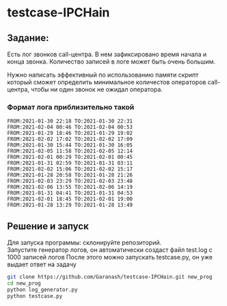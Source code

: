 # testcase-IPCHain

## Задание:

Есть лог звонков call-центра. В нем зафиксировано время начала и конца звонка.
Количество записей в логе может быть очень большим.

Нужно написать эффективный по использованию памяти скрипт который сможет определить минимальное количестов операторов
call-центра, чтобы ни один звонок не ожидал оператора.

### Формат лога приблизительно такой

```log
FROM:2021-01-30 22:18 TO:2021-01-30 22:31
FROM:2021-02-04 00:46 TO:2021-02-04 00:53
FROM:2021-01-29 18:46 TO:2021-01-29 19:02
FROM:2021-02-02 17:02 TO:2021-02-02 17:09
FROM:2021-01-30 15:44 TO:2021-01-30 16:05
FROM:2021-02-05 11:58 TO:2021-02-05 12:14
FROM:2021-02-01 00:29 TO:2021-02-01 00:45
FROM:2021-01-31 02:59 TO:2021-01-31 03:11
FROM:2021-02-02 15:06 TO:2021-02-02 15:17
FROM:2021-01-28 20:58 TO:2021-01-28 21:26
FROM:2021-02-03 23:29 TO:2021-02-03 23:48
FROM:2021-02-06 13:55 TO:2021-02-06 14:19
FROM:2021-01-31 04:41 TO:2021-01-31 04:53
FROM:2021-02-01 18:45 TO:2021-02-01 19:00
FROM:2021-01-28 13:29 TO:2021-01-28 13:49
```

## Решение и запуск

Для запуска программы: склонируйте репозиторий.  
Запустите генератор логов, он автоматически создаст файл test.log с 1000 записей логов
После этого можно запускать testcase.py, он уже выдает ответ на задачу

```bash
git clone https://github.com/Garanash/testcase-IPCHain.git new_prog
cd new_prog
python log_generator.py
python testcase.py
```